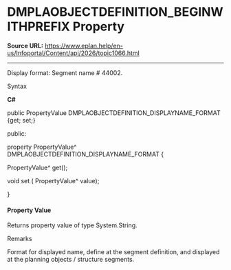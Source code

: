 # DMPLAOBJECTDEFINITION_BEGINWITHPREFIX Property

**Source URL:** https://www.eplan.help/en-us/Infoportal/Content/api/2026/topic1066.html

---

Display format: Segment name # 44002.

Syntax

**C#**



public PropertyValue DMPLAOBJECTDEFINITION_DISPLAYNAME_FORMAT {get; set;}

public:

property PropertyValue^ DMPLAOBJECTDEFINITION_DISPLAYNAME_FORMAT {

   PropertyValue^ get();

   void set (    PropertyValue^ value);

}


#### Property Value

Returns property value of type System.String.

Remarks

Format for displayed name, define at the segment definition, and displayed at the planning objects / structure segments.
